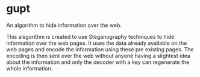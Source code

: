 gupt
====

An algorithm to hide information over the web.

This alsgorithm is created to use Steganography techniques to hide information over the web pages. It uses the data already available on the web pages and encode the information using these pre existing pages. The encoding is then sent over the web without anyone having a slightest idea about the information and only the decoder with a key can regenerate the whole information.
